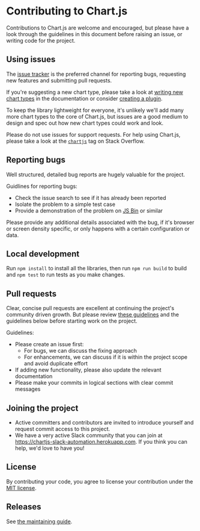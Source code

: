 Contributing to Chart.js
========================

Contributions to Chart.js are welcome and encouraged, but please have a look through the guidelines in this document before raising an issue, or writing code for the project.

Using issues
------------

The [issue tracker](https://github.com/chartjs/Chart.js/issues) is the preferred channel for reporting bugs, requesting new features and submitting pull requests.

If you're suggesting a new chart type, please take a look at [writing new chart types](https://github.com/chartjs/Chart.js/blob/master/docs/07-Advanced.md#writing-new-chart-types) in the documentation or consider [creating a plugin](https://github.com/chartjs/Chart.js/blob/master/docs/07-Advanced.md#creating-plugins).

To keep the library lightweight for everyone, it's unlikely we'll add many more chart types to the core of Chart.js, but issues are a good medium to design and spec out how new chart types could work and look.

Please do not use issues for support requests. For help using Chart.js, please take a look at the [`chartjs`](http://stackoverflow.com/questions/tagged/chartjs) tag on Stack Overflow.

Reporting bugs
--------------

Well structured, detailed bug reports are hugely valuable for the project.

Guidlines for reporting bugs:

- Check the issue search to see if it has already been reported
- Isolate the problem to a simple test case
- Provide a demonstration of the problem on [JS Bin](http://jsbin.com) or similar

Please provide any additional details associated with the bug, if it's browser or screen density specific, or only happens with a certain configuration or data.

Local development
-----------------

Run `npm install` to install all the libraries, then run `npm run build` to build and `npm test` to run tests as you make changes.

Pull requests
-------------

Clear, concise pull requests are excellent at continuing the project's community driven growth. But please review [these guidelines](https://github.com/blog/1943-how-to-write-the-perfect-pull-request) and the guidelines below before starting work on the project.

Guidelines:

- Please create an issue first:
  - For bugs, we can discuss the fixing approach
  - For enhancements, we can discuss if it is within the project scope and avoid duplicate effort
- If adding new functionality, please also update the relevant documentation
- Please make your commits in logical sections with clear commit messages

Joining the project
-------------

- Active committers and contributors are invited to introduce yourself and request commit access to this project.
- We have a very active Slack community that you can join at <https://chartjs-slack-automation.herokuapp.com>. If you think you can help, we'd love to have you!

License
-------

By contributing your code, you agree to license your contribution under the [MIT license](https://github.com/chartjs/chartjs-plugin-zoom/blob/master/LICENSE.md).

Releases
-------

See [the maintaining guide](MAINTAINING.md).
